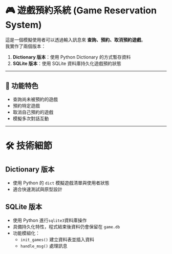 
# 🎮 遊戲預約系統 (Game Reservation System)

這是一個模擬使用者可以透過輸入訊息來 **查詢、預約、取消預約遊戲**。  
我實作了兩個版本：  

1. **Dictionary 版本**：使用 Python Dictionary 的方式暫存資料  
2. **SQLite 版本**：使用 SQLite 資料庫持久化遊戲預約狀態  

---

## 📌 功能特色
- 查詢尚未被預約的遊戲  
- 預約特定遊戲  
- 取消自己預約的遊戲  
- 模擬多次對話互動  

---

# 🛠 技術細節

## Dictionary 版本
- 使用 Python 的 `dict` 模擬遊戲清單與使用者狀態  
- 適合快速測試與原型設計  

## SQLite 版本
- 使用 Python 進行`sqlite3`資料庫操作  
- 具備持久化特性，程式結束後資料仍會保留在 `game.db`  
- 功能模組化：  
  - `init_games()` 建立資料表並插入資料  
  - `handle_msg()` 處理訊息  

